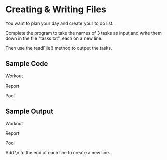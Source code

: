 # Creating & Writing Files

You want to plan your day and create your to do list.

Complete the program to take the names of 3 tasks as input and write them down in the file "tasks.txt", each on a new line.

Then use the readFile() method to output the tasks.

## Sample Code

Workout

Report

Pool

## Sample Output

Workout

Report

Pool

Add \n to the end of each line to create a new line.

